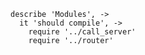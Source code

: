     describe 'Modules', ->
      it 'should compile', ->
        require '../call_server'
        require '../router'
